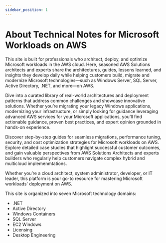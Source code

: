 ```yaml
---
sidebar_position: 1
---
```


# About Technical Notes for Microsoft Workloads on AWS

This site is built for professionals who architect, deploy, and optimize Microsoft workloads in the AWS cloud. Here, seasoned AWS Solutions architects and experts share the architectures, guides, lessons learned, and insights they develop daily while helping customers build, migrate and modernize Microsoft technologies—such as Windows Server, SQL Server, Active Directory, .NET, and more—on AWS.

Dive into a curated library of real-world architectures and deployment patterns that address common challenges and showcase innovative solutions. Whether you’re migrating your legacy Windows applications, modernizing your infrastructure, or simply looking for guidance leveraging advanced AWS services for your Microsoft applications, you’ll find actionable guidance, proven best practices, and expert opinion grounded in hands-on experience.

Discover step-by-step guides for seamless migrations, performance tuning, security, and cost optimization strategies for Microsoft workloads on AWS. Explore detailed case studies that highlight successful customer outcomes, and gain valuable perspectives from AWS Solutions Architects and experts builders who regularly help customers navigate complex hybrid and multicloud implemenmtations.

Whether you’re a cloud architect, system administrator, developer, or IT leader, this platform is your go-to resource for mastering Microsoft workloads' deployment on AWS.

This site is organized into seven Microsoft technology domains:

* .NET
* Active Directory
* Windows Containers
* SQL Server
* EC2 Windows
* Licensing
* Desktop Engineering